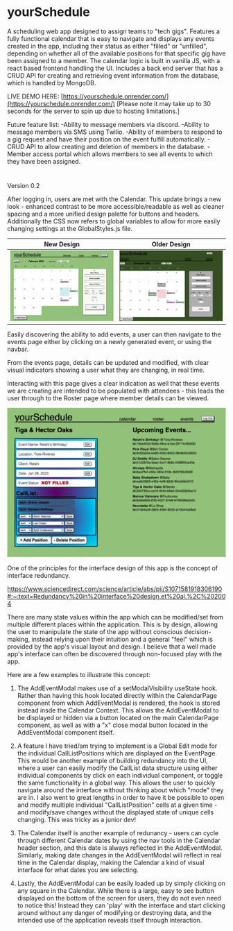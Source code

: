 # yourSchedule
A scheduling web app designed to assign teams to "tech gigs".  Features a fully functional calendar that is easy to navigate and displays any events created in the app, including their status as either "filled" or "unfilled", depending on whether all of the available positions for that specific gig have been assigned to a member.  The calendar logic is built in vanilla JS, with a react based frontend handling the UI.  Includes a back end server that has a CRUD API for creating and retrieving event information from the database, which is handled by MongoDB.  

LIVE DEMO HERE: [https://yourschedule.onrender.com/](https://yourschedule.onrender.com/)
[Please note it may take up to 30 seconds for the 
server to spin up due to hosting limitations.]

Future feature list:
  -Ability to message members via discord.
  -Ability to message members via SMS using Twilio.
  -Ability of members to respond to a gig request and have their position on the event fulfill automatically.
  -CRUD API to allow creating and deletion of members in the database.
  -Member access portal which allows members to see all events to which they have been assigned.

#
Version 0.2

After logging in, users are met with the Calendar.
This update brings a new look - enhanced contrast to be more accessible/readable
as well as cleaner spacing and a more unified design palette for buttons and 
headers.  Additionally the CSS now refers to global variables to allow for more
easily changing settings at the GlobalStyles.js file.

New Design                             | Older Design
:-------------------------------------:|:----------------------------:
![New Design](images/img_calendar_new.png) | ![Calendar Page](images/img_calendar_older.png)

Easily discovering the ability to add events, a user can then navigate to the
events page either by clicking on a newly generated event, or using the navbar.

From the events page, details can be updated and modified, with clear visual
indicators showing a user what they are changing, in real time.  

Interacting with this page gives a clear indication as well that these events 
we are creating are intended to be populated with attendees - this leads the 
user through to the Roster page where member details can be viewed.

![Event Page - Editing](images/img_edit_events_new.png)

One of the principles for the interface design of this app is the concept of 
interface redundancy. 

https://www.sciencedirect.com/science/article/abs/pii/S1071581918306190#:~:text=Redundancy%20in%20interface%20design,et%20al.%2C%202004

There are many state values within the app which can be modified/set from 
multiple different places within the application. This is by design, allowing 
the user to manipulate the state of the app without conscious decision-making, 
instead relying upon their intuition and a general "feel" which is provided by 
the app's visual layout and design.  I believe that a well made app's interface
can often be discovered through non-focused play with the app.  

Here are a few examples to illustrate this concept:

  1. The AddEventModal makes use of a setModalVisibility useState hook.  Rather
  than having this hook located directly within the CalendarPage component from
  which AddEventModal is rendered, the hook is stored instead insde the Calendar
  Context.  This allows the AddEventModal to be displayed or hidden via a button
  located on the main CalendarPage component, as well as with a "x" close modal
  button located in the AddEventModal component itself.  

  2. A feature I have tried/am trying to implement is a Global Edit mode for the
  individual CallListPositions which are displayed on the EventPage.  This would
  be another example of building redundancy into the UI, where a user can easily
  modify the CallList data structure using either individual components by click
  on each individual component, or toggle the same functionality in a global way.
  This allows the user to quickly navigate around the interface without thinking
  about which "mode" they are in.  I also went to great lengths in order to have
  it be possible to open and modify multiple individual "CallListPosition" cells
  at a given time - and modify/save changes without the displayed state of unique
  cells changing.  This was tricky as a junior dev!

  3. The Calendar itself is another example of redunancy - users can cycle through
  different Calendar dates by using the nav tools in the Calendar header section,
  and this date is always reflected in the AddEventModal.  Similarly, making date
  changes in the AddEventModal will reflect in real time in the Calendar display,
  making the Calendar a kind of visual interface for what dates you are selecting.

  4. Lastly, the AddEventModal can be easily loaded up by simply clicking on any
  square in the Calendar.  While there is a large, easy to see button displayed on
  the bottom of the screen for users, they do not even need to notice this! Instead
  they can 'play' with the interface and start clicking around without any danger
  of modifying or destroying data, and the intended use of the application reveals
  itself through interaction.

